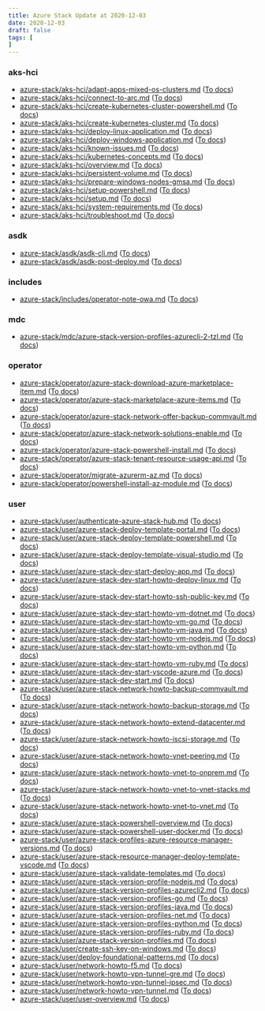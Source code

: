```yaml
---
title: Azure Stack Update at 2020-12-03
date: 2020-12-03
draft: false
tags: [
]
---
```


### aks-hci
- [azure-stack/aks-hci/adapt-apps-mixed-os-clusters.md](https://github.com/MicrosoftDocs/azure-stack-docs/compare/7a786fb..cc0901a#diff-41c7bfd93c053cebc5954c737b3600bee7ec1b2f3cce38304917c3a220600c43) ([To docs](https://docs.microsoft.com/en-us/azure-stack/aks-hci/adapt-apps-mixed-os-clusters?WT.mc_id=AZ-MVP-5003408))
- [azure-stack/aks-hci/connect-to-arc.md](https://github.com/MicrosoftDocs/azure-stack-docs/compare/7a786fb..cc0901a#diff-cbc813049896dd8a0c7eceebc6a71477d0a7918a038d709bbda8c761645d8601) ([To docs](https://docs.microsoft.com/en-us/azure-stack/aks-hci/connect-to-arc?WT.mc_id=AZ-MVP-5003408))
- [azure-stack/aks-hci/create-kubernetes-cluster-powershell.md](https://github.com/MicrosoftDocs/azure-stack-docs/compare/7a786fb..cc0901a#diff-70e424776d3aea3b146f853f7cb173cf653eac9fbeaffdb2f43cab710d162337) ([To docs](https://docs.microsoft.com/en-us/azure-stack/aks-hci/create-kubernetes-cluster-powershell?WT.mc_id=AZ-MVP-5003408))
- [azure-stack/aks-hci/create-kubernetes-cluster.md](https://github.com/MicrosoftDocs/azure-stack-docs/compare/7a786fb..cc0901a#diff-0df5e60c977e0c8ce0e5378668e5ad333b7181707187b40e8a54a48f3d26802d) ([To docs](https://docs.microsoft.com/en-us/azure-stack/aks-hci/create-kubernetes-cluster?WT.mc_id=AZ-MVP-5003408))
- [azure-stack/aks-hci/deploy-linux-application.md](https://github.com/MicrosoftDocs/azure-stack-docs/compare/7a786fb..cc0901a#diff-b4f65a67390e176577f475986a3b15bb52f4a701352a8c3a3d070819c9140052) ([To docs](https://docs.microsoft.com/en-us/azure-stack/aks-hci/deploy-linux-application?WT.mc_id=AZ-MVP-5003408))
- [azure-stack/aks-hci/deploy-windows-application.md](https://github.com/MicrosoftDocs/azure-stack-docs/compare/7a786fb..cc0901a#diff-770d530c79a6ff05050b30e070815228ee806fca67db385e51ad049dfe89c1a0) ([To docs](https://docs.microsoft.com/en-us/azure-stack/aks-hci/deploy-windows-application?WT.mc_id=AZ-MVP-5003408))
- [azure-stack/aks-hci/known-issues.md](https://github.com/MicrosoftDocs/azure-stack-docs/compare/7a786fb..cc0901a#diff-e00b956cb45bb3826604a92a9bbd59978c16d6e6f01b2f9afe9da0fb9441d5d6) ([To docs](https://docs.microsoft.com/en-us/azure-stack/aks-hci/known-issues?WT.mc_id=AZ-MVP-5003408))
- [azure-stack/aks-hci/kubernetes-concepts.md](https://github.com/MicrosoftDocs/azure-stack-docs/compare/7a786fb..cc0901a#diff-ba93e73760af0642610159cf68e96b2223d335636c9b5258a99627fd6cb388c4) ([To docs](https://docs.microsoft.com/en-us/azure-stack/aks-hci/kubernetes-concepts?WT.mc_id=AZ-MVP-5003408))
- [azure-stack/aks-hci/overview.md](https://github.com/MicrosoftDocs/azure-stack-docs/compare/7a786fb..cc0901a#diff-1f5cbdd32969a5fad4a7dff44593ba234e2900ee4bfeb954448829ffc5218c3f) ([To docs](https://docs.microsoft.com/en-us/azure-stack/aks-hci/overview?WT.mc_id=AZ-MVP-5003408))
- [azure-stack/aks-hci/persistent-volume.md](https://github.com/MicrosoftDocs/azure-stack-docs/compare/7a786fb..cc0901a#diff-b13f09d6661b9bb20de91a7359c7d98f0cae0f54679d647d6b9eed8e13235499) ([To docs](https://docs.microsoft.com/en-us/azure-stack/aks-hci/persistent-volume?WT.mc_id=AZ-MVP-5003408))
- [azure-stack/aks-hci/prepare-windows-nodes-gmsa.md](https://github.com/MicrosoftDocs/azure-stack-docs/compare/7a786fb..cc0901a#diff-233b056f9617adc3446859861f895571c5621ce9acac274881a00c6ca9f0dbda) ([To docs](https://docs.microsoft.com/en-us/azure-stack/aks-hci/prepare-windows-nodes-gmsa?WT.mc_id=AZ-MVP-5003408))
- [azure-stack/aks-hci/setup-powershell.md](https://github.com/MicrosoftDocs/azure-stack-docs/compare/7a786fb..cc0901a#diff-8c80e8a810f0085203e207263bf335ea4e0c991f56f587a1345bce0cb0d36605) ([To docs](https://docs.microsoft.com/en-us/azure-stack/aks-hci/setup-powershell?WT.mc_id=AZ-MVP-5003408))
- [azure-stack/aks-hci/setup.md](https://github.com/MicrosoftDocs/azure-stack-docs/compare/7a786fb..cc0901a#diff-13a99e57de471487c039a05963b12d183009416cc62ef6d7c9584276500b6825) ([To docs](https://docs.microsoft.com/en-us/azure-stack/aks-hci/setup?WT.mc_id=AZ-MVP-5003408))
- [azure-stack/aks-hci/system-requirements.md](https://github.com/MicrosoftDocs/azure-stack-docs/compare/7a786fb..cc0901a#diff-ba50499be817eb2123215138e8a48b68f2b28a008832befc2c79d07d2e31e1c4) ([To docs](https://docs.microsoft.com/en-us/azure-stack/aks-hci/system-requirements?WT.mc_id=AZ-MVP-5003408))
- [azure-stack/aks-hci/troubleshoot.md](https://github.com/MicrosoftDocs/azure-stack-docs/compare/7a786fb..cc0901a#diff-253c08e5e49b345ca9a8353a9952b879aa2e38d3490ee904772b06b3972140b2) ([To docs](https://docs.microsoft.com/en-us/azure-stack/aks-hci/troubleshoot?WT.mc_id=AZ-MVP-5003408))
    
### asdk
- [azure-stack/asdk/asdk-cli.md](https://github.com/MicrosoftDocs/azure-stack-docs/compare/7a786fb..cc0901a#diff-57374cd18c9ef26ec84c51693bbcacae52d5a9cc07091703d4acde9753e10de6) ([To docs](https://docs.microsoft.com/en-us/azure-stack/asdk/asdk-cli?WT.mc_id=AZ-MVP-5003408))
- [azure-stack/asdk/asdk-post-deploy.md](https://github.com/MicrosoftDocs/azure-stack-docs/compare/7a786fb..cc0901a#diff-b2ca6282891447b2714e289ac138011aab963e3339d3f7e38bec36f6bf083fa3) ([To docs](https://docs.microsoft.com/en-us/azure-stack/asdk/asdk-post-deploy?WT.mc_id=AZ-MVP-5003408))
    
### includes
- [azure-stack/includes/operator-note-owa.md](https://github.com/MicrosoftDocs/azure-stack-docs/compare/7a786fb..cc0901a#diff-87d4a0637b82cb4fa570f32c6cd0d8088b9da0d89dcadf701273eda3f1c82fb8) ([To docs](https://docs.microsoft.com/en-us/azure-stack/includes/operator-note-owa?WT.mc_id=AZ-MVP-5003408))
    
### mdc
- [azure-stack/mdc/azure-stack-version-profiles-azurecli-2-tzl.md](https://github.com/MicrosoftDocs/azure-stack-docs/compare/7a786fb..cc0901a#diff-d9bd5c724920cfeff3d7728103175a07dc13d6448913e989ca540c3631756fe3) ([To docs](https://docs.microsoft.com/en-us/azure-stack/mdc/azure-stack-version-profiles-azurecli-2-tzl?WT.mc_id=AZ-MVP-5003408))
    
### operator
- [azure-stack/operator/azure-stack-download-azure-marketplace-item.md](https://github.com/MicrosoftDocs/azure-stack-docs/compare/7a786fb..cc0901a#diff-f7e1f470eae34ab0f257bda01f005cd5843ed6e6556031270d35bfc5a997f22b) ([To docs](https://docs.microsoft.com/en-us/azure-stack/operator/azure-stack-download-azure-marketplace-item?WT.mc_id=AZ-MVP-5003408))
- [azure-stack/operator/azure-stack-marketplace-azure-items.md](https://github.com/MicrosoftDocs/azure-stack-docs/compare/7a786fb..cc0901a#diff-d5241d81a422f9275be8dd79ca95cc76b41f2a0e00f4f9c3eac9b3333ad8a433) ([To docs](https://docs.microsoft.com/en-us/azure-stack/operator/azure-stack-marketplace-azure-items?WT.mc_id=AZ-MVP-5003408))
- [azure-stack/operator/azure-stack-network-offer-backup-commvault.md](https://github.com/MicrosoftDocs/azure-stack-docs/compare/7a786fb..cc0901a#diff-70d28f7ae0390ce88a1d3906db493973e431bd4d37d101932147e797e9265d4c) ([To docs](https://docs.microsoft.com/en-us/azure-stack/operator/azure-stack-network-offer-backup-commvault?WT.mc_id=AZ-MVP-5003408))
- [azure-stack/operator/azure-stack-network-solutions-enable.md](https://github.com/MicrosoftDocs/azure-stack-docs/compare/7a786fb..cc0901a#diff-0dd77fa27bfb626ff929e026db9658fcf6594b430dbeb0040fbba3333c140ac1) ([To docs](https://docs.microsoft.com/en-us/azure-stack/operator/azure-stack-network-solutions-enable?WT.mc_id=AZ-MVP-5003408))
- [azure-stack/operator/azure-stack-powershell-install.md](https://github.com/MicrosoftDocs/azure-stack-docs/compare/7a786fb..cc0901a#diff-e17f0e5be091f38798d1d7fc36d5e4fcf0cf696c815b15f6176becd28a87bbfb) ([To docs](https://docs.microsoft.com/en-us/azure-stack/operator/azure-stack-powershell-install?WT.mc_id=AZ-MVP-5003408))
- [azure-stack/operator/azure-stack-tenant-resource-usage-api.md](https://github.com/MicrosoftDocs/azure-stack-docs/compare/7a786fb..cc0901a#diff-832bb606bf5f54145860c5c598469e532b1ed869a78fab9556fb4ccf98f7bde7) ([To docs](https://docs.microsoft.com/en-us/azure-stack/operator/azure-stack-tenant-resource-usage-api?WT.mc_id=AZ-MVP-5003408))
- [azure-stack/operator/migrate-azurerm-az.md](https://github.com/MicrosoftDocs/azure-stack-docs/compare/7a786fb..cc0901a#diff-085e2c719b5dc4993d41936e674ba4d802d568b49620f9a2a961d82936682eef) ([To docs](https://docs.microsoft.com/en-us/azure-stack/operator/migrate-azurerm-az?WT.mc_id=AZ-MVP-5003408))
- [azure-stack/operator/powershell-install-az-module.md](https://github.com/MicrosoftDocs/azure-stack-docs/compare/7a786fb..cc0901a#diff-30850e7d5f4d10e14e37ab1d18daa6f030b59777fa195d031c5297a98065c28a) ([To docs](https://docs.microsoft.com/en-us/azure-stack/operator/powershell-install-az-module?WT.mc_id=AZ-MVP-5003408))
    
### user
- [azure-stack/user/authenticate-azure-stack-hub.md](https://github.com/MicrosoftDocs/azure-stack-docs/compare/7a786fb..cc0901a#diff-504b6e88aec159ec9866b9e6fb3d14076bf28fd5e96a49a62a1f4c2b28b96e31) ([To docs](https://docs.microsoft.com/en-us/azure-stack/user/authenticate-azure-stack-hub?WT.mc_id=AZ-MVP-5003408))
- [azure-stack/user/azure-stack-deploy-template-portal.md](https://github.com/MicrosoftDocs/azure-stack-docs/compare/7a786fb..cc0901a#diff-af834d2001b9054db5bae62c6760ec394dcbf2210a6209dac719ccfc04a3825e) ([To docs](https://docs.microsoft.com/en-us/azure-stack/user/azure-stack-deploy-template-portal?WT.mc_id=AZ-MVP-5003408))
- [azure-stack/user/azure-stack-deploy-template-powershell.md](https://github.com/MicrosoftDocs/azure-stack-docs/compare/7a786fb..cc0901a#diff-cbacbba01d5ff0febc8a8129c980a874ac0eec80011e71c01e02c0c2ffa652a9) ([To docs](https://docs.microsoft.com/en-us/azure-stack/user/azure-stack-deploy-template-powershell?WT.mc_id=AZ-MVP-5003408))
- [azure-stack/user/azure-stack-deploy-template-visual-studio.md](https://github.com/MicrosoftDocs/azure-stack-docs/compare/7a786fb..cc0901a#diff-b33f500e13283e0a95f58d615943b008838c4ef4de3a8c46e6ee850d3106ce01) ([To docs](https://docs.microsoft.com/en-us/azure-stack/user/azure-stack-deploy-template-visual-studio?WT.mc_id=AZ-MVP-5003408))
- [azure-stack/user/azure-stack-dev-start-deploy-app.md](https://github.com/MicrosoftDocs/azure-stack-docs/compare/7a786fb..cc0901a#diff-3306ada0619569355361b04e93216b0a86fa59b39b260fa0767b13389acb3930) ([To docs](https://docs.microsoft.com/en-us/azure-stack/user/azure-stack-dev-start-deploy-app?WT.mc_id=AZ-MVP-5003408))
- [azure-stack/user/azure-stack-dev-start-howto-deploy-linux.md](https://github.com/MicrosoftDocs/azure-stack-docs/compare/7a786fb..cc0901a#diff-574a7978d87a3ee6b2e9cdde0125f3d977b1f83c3ab64c44d7539fb941168b97) ([To docs](https://docs.microsoft.com/en-us/azure-stack/user/azure-stack-dev-start-howto-deploy-linux?WT.mc_id=AZ-MVP-5003408))
- [azure-stack/user/azure-stack-dev-start-howto-ssh-public-key.md](https://github.com/MicrosoftDocs/azure-stack-docs/compare/7a786fb..cc0901a#diff-0f341b40dbf555b43da582e7809b2890d2a51bc334a3c781f7d31d93df6f5d1b) ([To docs](https://docs.microsoft.com/en-us/azure-stack/user/azure-stack-dev-start-howto-ssh-public-key?WT.mc_id=AZ-MVP-5003408))
- [azure-stack/user/azure-stack-dev-start-howto-vm-dotnet.md](https://github.com/MicrosoftDocs/azure-stack-docs/compare/7a786fb..cc0901a#diff-4130055bc55cac0ce2c23b5d1710922d218d25afeb23fad293884fb7585f6c8e) ([To docs](https://docs.microsoft.com/en-us/azure-stack/user/azure-stack-dev-start-howto-vm-dotnet?WT.mc_id=AZ-MVP-5003408))
- [azure-stack/user/azure-stack-dev-start-howto-vm-go.md](https://github.com/MicrosoftDocs/azure-stack-docs/compare/7a786fb..cc0901a#diff-80d40f9946363ffea5859d2882f40ccfa7a48c33af34cf99d791a797d8d56544) ([To docs](https://docs.microsoft.com/en-us/azure-stack/user/azure-stack-dev-start-howto-vm-go?WT.mc_id=AZ-MVP-5003408))
- [azure-stack/user/azure-stack-dev-start-howto-vm-java.md](https://github.com/MicrosoftDocs/azure-stack-docs/compare/7a786fb..cc0901a#diff-9c6f7d1520e513c6f76ff2b5d8e36cdb31df57d117a1e0cb2c83a4a9fe3bdb5c) ([To docs](https://docs.microsoft.com/en-us/azure-stack/user/azure-stack-dev-start-howto-vm-java?WT.mc_id=AZ-MVP-5003408))
- [azure-stack/user/azure-stack-dev-start-howto-vm-nodejs.md](https://github.com/MicrosoftDocs/azure-stack-docs/compare/7a786fb..cc0901a#diff-1a2794041b3f9100a17353c5b031d235d0a92dbddc639baa64613d4b60bff26e) ([To docs](https://docs.microsoft.com/en-us/azure-stack/user/azure-stack-dev-start-howto-vm-nodejs?WT.mc_id=AZ-MVP-5003408))
- [azure-stack/user/azure-stack-dev-start-howto-vm-python.md](https://github.com/MicrosoftDocs/azure-stack-docs/compare/7a786fb..cc0901a#diff-4bb7b344504dc8353fe34e95450ddcc2ed66145d05cdb22fb0a8805a5961b97e) ([To docs](https://docs.microsoft.com/en-us/azure-stack/user/azure-stack-dev-start-howto-vm-python?WT.mc_id=AZ-MVP-5003408))
- [azure-stack/user/azure-stack-dev-start-howto-vm-ruby.md](https://github.com/MicrosoftDocs/azure-stack-docs/compare/7a786fb..cc0901a#diff-e02b45e77465a99f56d105d7bf56ca2c568845bc1e099b96824aaf1ed691368f) ([To docs](https://docs.microsoft.com/en-us/azure-stack/user/azure-stack-dev-start-howto-vm-ruby?WT.mc_id=AZ-MVP-5003408))
- [azure-stack/user/azure-stack-dev-start-vscode-azure.md](https://github.com/MicrosoftDocs/azure-stack-docs/compare/7a786fb..cc0901a#diff-a6808e502f6393adc0e41d6019ce9123c148cd3b8a58256b14406692b37a619b) ([To docs](https://docs.microsoft.com/en-us/azure-stack/user/azure-stack-dev-start-vscode-azure?WT.mc_id=AZ-MVP-5003408))
- [azure-stack/user/azure-stack-dev-start.md](https://github.com/MicrosoftDocs/azure-stack-docs/compare/7a786fb..cc0901a#diff-957ed7c113107bead74cc5cc11fd52d8ab8ce4278bb339d0abd1f385990e8590) ([To docs](https://docs.microsoft.com/en-us/azure-stack/user/azure-stack-dev-start?WT.mc_id=AZ-MVP-5003408))
- [azure-stack/user/azure-stack-network-howto-backup-commvault.md](https://github.com/MicrosoftDocs/azure-stack-docs/compare/7a786fb..cc0901a#diff-c741a16b6f641da055d5cc475469d3363c3deca0b6f2a6a1e4171bbdbf9b26ab) ([To docs](https://docs.microsoft.com/en-us/azure-stack/user/azure-stack-network-howto-backup-commvault?WT.mc_id=AZ-MVP-5003408))
- [azure-stack/user/azure-stack-network-howto-backup-storage.md](https://github.com/MicrosoftDocs/azure-stack-docs/compare/7a786fb..cc0901a#diff-06ee38845260a0225c465d38a2adea3ba8a1b59d98f7834871821b872c0a080f) ([To docs](https://docs.microsoft.com/en-us/azure-stack/user/azure-stack-network-howto-backup-storage?WT.mc_id=AZ-MVP-5003408))
- [azure-stack/user/azure-stack-network-howto-extend-datacenter.md](https://github.com/MicrosoftDocs/azure-stack-docs/compare/7a786fb..cc0901a#diff-c09d1883d5362466e89756ee26eb6f84350f1fb42a9eb77ebf8db7fe88e17653) ([To docs](https://docs.microsoft.com/en-us/azure-stack/user/azure-stack-network-howto-extend-datacenter?WT.mc_id=AZ-MVP-5003408))
- [azure-stack/user/azure-stack-network-howto-iscsi-storage.md](https://github.com/MicrosoftDocs/azure-stack-docs/compare/7a786fb..cc0901a#diff-2636a38a880f090f57eeb8a385b18b604e736c9dcc612027ed662c61a8ebe270) ([To docs](https://docs.microsoft.com/en-us/azure-stack/user/azure-stack-network-howto-iscsi-storage?WT.mc_id=AZ-MVP-5003408))
- [azure-stack/user/azure-stack-network-howto-vnet-peering.md](https://github.com/MicrosoftDocs/azure-stack-docs/compare/7a786fb..cc0901a#diff-aed4c4cd258841f5eae2178bb6473471ba2e902c9d74bfdb5f0613e09ed3bfd1) ([To docs](https://docs.microsoft.com/en-us/azure-stack/user/azure-stack-network-howto-vnet-peering?WT.mc_id=AZ-MVP-5003408))
- [azure-stack/user/azure-stack-network-howto-vnet-to-onprem.md](https://github.com/MicrosoftDocs/azure-stack-docs/compare/7a786fb..cc0901a#diff-29adc55aec82335e8534719a66e956f1ffc6eb62c0498973de0d77ab89997596) ([To docs](https://docs.microsoft.com/en-us/azure-stack/user/azure-stack-network-howto-vnet-to-onprem?WT.mc_id=AZ-MVP-5003408))
- [azure-stack/user/azure-stack-network-howto-vnet-to-vnet-stacks.md](https://github.com/MicrosoftDocs/azure-stack-docs/compare/7a786fb..cc0901a#diff-b80de60803b1b5f857a53b2da9ecace4799fb840c51085035e9cb485f674cec9) ([To docs](https://docs.microsoft.com/en-us/azure-stack/user/azure-stack-network-howto-vnet-to-vnet-stacks?WT.mc_id=AZ-MVP-5003408))
- [azure-stack/user/azure-stack-network-howto-vnet-to-vnet.md](https://github.com/MicrosoftDocs/azure-stack-docs/compare/7a786fb..cc0901a#diff-4b9332b931bf1707b334322f2d832d6b1136c771bffc6eacd8b672c795865a68) ([To docs](https://docs.microsoft.com/en-us/azure-stack/user/azure-stack-network-howto-vnet-to-vnet?WT.mc_id=AZ-MVP-5003408))
- [azure-stack/user/azure-stack-powershell-overview.md](https://github.com/MicrosoftDocs/azure-stack-docs/compare/7a786fb..cc0901a#diff-0ee0e32e8b18a43f9e6520259c15b5b5ded9a89d397a3a45aad0083aed259467) ([To docs](https://docs.microsoft.com/en-us/azure-stack/user/azure-stack-powershell-overview?WT.mc_id=AZ-MVP-5003408))
- [azure-stack/user/azure-stack-powershell-user-docker.md](https://github.com/MicrosoftDocs/azure-stack-docs/compare/7a786fb..cc0901a#diff-9691d0e93fee741cb3fee6fb4e861b78fb28162aaacc8f972f977673dca15679) ([To docs](https://docs.microsoft.com/en-us/azure-stack/user/azure-stack-powershell-user-docker?WT.mc_id=AZ-MVP-5003408))
- [azure-stack/user/azure-stack-profiles-azure-resource-manager-versions.md](https://github.com/MicrosoftDocs/azure-stack-docs/compare/7a786fb..cc0901a#diff-caf3bea9141bd91fc823b62896cf789bdcbf6a57d3b9056d612d23f9b78088f1) ([To docs](https://docs.microsoft.com/en-us/azure-stack/user/azure-stack-profiles-azure-resource-manager-versions?WT.mc_id=AZ-MVP-5003408))
- [azure-stack/user/azure-stack-resource-manager-deploy-template-vscode.md](https://github.com/MicrosoftDocs/azure-stack-docs/compare/7a786fb..cc0901a#diff-64ddd24874f9d4e379471135df7f8e8023176f6f0f65d2d415668cb690fbc27c) ([To docs](https://docs.microsoft.com/en-us/azure-stack/user/azure-stack-resource-manager-deploy-template-vscode?WT.mc_id=AZ-MVP-5003408))
- [azure-stack/user/azure-stack-validate-templates.md](https://github.com/MicrosoftDocs/azure-stack-docs/compare/7a786fb..cc0901a#diff-9ad7f430391192c9230184daf75d5cec8d6132a566f6985678643cfb9f7c83f5) ([To docs](https://docs.microsoft.com/en-us/azure-stack/user/azure-stack-validate-templates?WT.mc_id=AZ-MVP-5003408))
- [azure-stack/user/azure-stack-version-profile-nodejs.md](https://github.com/MicrosoftDocs/azure-stack-docs/compare/7a786fb..cc0901a#diff-962ffff5cf266558d0ace2999774b78bcc8e02cd01543f8620743a10de3d03dc) ([To docs](https://docs.microsoft.com/en-us/azure-stack/user/azure-stack-version-profile-nodejs?WT.mc_id=AZ-MVP-5003408))
- [azure-stack/user/azure-stack-version-profiles-azurecli2.md](https://github.com/MicrosoftDocs/azure-stack-docs/compare/7a786fb..cc0901a#diff-ee81394dca580c5ab45b1e9ad85b8c8ddde59cab42b28038a027acd21a4392fa) ([To docs](https://docs.microsoft.com/en-us/azure-stack/user/azure-stack-version-profiles-azurecli2?WT.mc_id=AZ-MVP-5003408))
- [azure-stack/user/azure-stack-version-profiles-go.md](https://github.com/MicrosoftDocs/azure-stack-docs/compare/7a786fb..cc0901a#diff-7f403756ef656815ac66100e1dcfffc436d1e8883a25fd8d6e8eddf814c3644d) ([To docs](https://docs.microsoft.com/en-us/azure-stack/user/azure-stack-version-profiles-go?WT.mc_id=AZ-MVP-5003408))
- [azure-stack/user/azure-stack-version-profiles-java.md](https://github.com/MicrosoftDocs/azure-stack-docs/compare/7a786fb..cc0901a#diff-a3a55e194d54bbab21dc8148a835d1c8bf0da82f536facf1d274c45d98ebdb90) ([To docs](https://docs.microsoft.com/en-us/azure-stack/user/azure-stack-version-profiles-java?WT.mc_id=AZ-MVP-5003408))
- [azure-stack/user/azure-stack-version-profiles-net.md](https://github.com/MicrosoftDocs/azure-stack-docs/compare/7a786fb..cc0901a#diff-b44d5035a50622c3dd84bf2a9cd35bf3799952041802054c4fa796a79abb92cb) ([To docs](https://docs.microsoft.com/en-us/azure-stack/user/azure-stack-version-profiles-net?WT.mc_id=AZ-MVP-5003408))
- [azure-stack/user/azure-stack-version-profiles-python.md](https://github.com/MicrosoftDocs/azure-stack-docs/compare/7a786fb..cc0901a#diff-380449dcaab63b1d47c9315e1bb14154d75faa244d7a680bf320c1dbecb0b470) ([To docs](https://docs.microsoft.com/en-us/azure-stack/user/azure-stack-version-profiles-python?WT.mc_id=AZ-MVP-5003408))
- [azure-stack/user/azure-stack-version-profiles-ruby.md](https://github.com/MicrosoftDocs/azure-stack-docs/compare/7a786fb..cc0901a#diff-2878a776d7be5804527e880517e782760de77bf3a92cc5599f5d98eb064f08c5) ([To docs](https://docs.microsoft.com/en-us/azure-stack/user/azure-stack-version-profiles-ruby?WT.mc_id=AZ-MVP-5003408))
- [azure-stack/user/azure-stack-version-profiles.md](https://github.com/MicrosoftDocs/azure-stack-docs/compare/7a786fb..cc0901a#diff-e8418ba5e2ad6e5676d40d82deefd60ea589c9293a1d1234d0e2cb64d473ccfd) ([To docs](https://docs.microsoft.com/en-us/azure-stack/user/azure-stack-version-profiles?WT.mc_id=AZ-MVP-5003408))
- [azure-stack/user/create-ssh-key-on-windows.md](https://github.com/MicrosoftDocs/azure-stack-docs/compare/7a786fb..cc0901a#diff-b6fa7833d6b0a4e027ee43ccab8d23b184e6cc51be54fb3ab0de10ef38e0ee1d) ([To docs](https://docs.microsoft.com/en-us/azure-stack/user/create-ssh-key-on-windows?WT.mc_id=AZ-MVP-5003408))
- [azure-stack/user/deploy-foundational-patterns.md](https://github.com/MicrosoftDocs/azure-stack-docs/compare/7a786fb..cc0901a#diff-9e4dc69a8f9bd3b5c2990c32ee3543ede22c5e9a0c3164c98ef15c6d9dac42ea) ([To docs](https://docs.microsoft.com/en-us/azure-stack/user/deploy-foundational-patterns?WT.mc_id=AZ-MVP-5003408))
- [azure-stack/user/network-howto-f5.md](https://github.com/MicrosoftDocs/azure-stack-docs/compare/7a786fb..cc0901a#diff-6ead8b863c14c4890d44dd1e1389f4ee975fe01b4b1e8eaf40975dbb71316cb0) ([To docs](https://docs.microsoft.com/en-us/azure-stack/user/network-howto-f5?WT.mc_id=AZ-MVP-5003408))
- [azure-stack/user/network-howto-vpn-tunnel-gre.md](https://github.com/MicrosoftDocs/azure-stack-docs/compare/7a786fb..cc0901a#diff-02a40adba872f279a0eeb0e4f3c8fbbf8f02a846041bee3a0ae2118eb63c4995) ([To docs](https://docs.microsoft.com/en-us/azure-stack/user/network-howto-vpn-tunnel-gre?WT.mc_id=AZ-MVP-5003408))
- [azure-stack/user/network-howto-vpn-tunnel-ipsec.md](https://github.com/MicrosoftDocs/azure-stack-docs/compare/7a786fb..cc0901a#diff-235598fcbba7f54386c184b97ee91bc5a1f2aaf685c253ebe4a35995ce676586) ([To docs](https://docs.microsoft.com/en-us/azure-stack/user/network-howto-vpn-tunnel-ipsec?WT.mc_id=AZ-MVP-5003408))
- [azure-stack/user/network-howto-vpn-tunnel.md](https://github.com/MicrosoftDocs/azure-stack-docs/compare/7a786fb..cc0901a#diff-1d6d2b8e28a7bc90ae8967f6c325328bc367644ba06bdf226a60d3d2d8eb5211) ([To docs](https://docs.microsoft.com/en-us/azure-stack/user/network-howto-vpn-tunnel?WT.mc_id=AZ-MVP-5003408))
- [azure-stack/user/user-overview.md](https://github.com/MicrosoftDocs/azure-stack-docs/compare/7a786fb..cc0901a#diff-9a9538138315d68326dece9d604c992803e11f42ea84a8c41d14f865e94525fe) ([To docs](https://docs.microsoft.com/en-us/azure-stack/user/user-overview?WT.mc_id=AZ-MVP-5003408))
    
